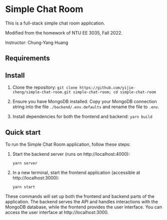 # Simple Chat Room

This is a full-stack simple chat room application.

Modified from the homework of NTU EE 3035, Fall 2022.

Instructor: Chung-Yang Huang

## Requirements

## Install
1. Clone the repository: `git clone https://github.com/yijie-cheng/simple-chat-room.git simple-chat-room; cd simple-chat-room`

2. Ensure you have MongoDB installed. Copy your MongoDB connection string into the file `./backend/.env.defaults` and rename the file to `.env`.

3. Install dependencies for both the frontend and backend: `yarn build`

## Quick start
To run the Simple Chat Room application, follow these steps:

1. Start the backend server (runs on http://localhost:4000):
    ```shell
    yarn server
    ```

2. In a new terminal, start the frontend application (accessible at http://localhost:3000):
    ```shell
    yarn start
    ```

These commands will set up both the frontend and backend parts of the application. The backend serves the API and handles interactions with the MongoDB database, while the frontend provides the user interface. You can access the user interface at http://localhost:3000.
